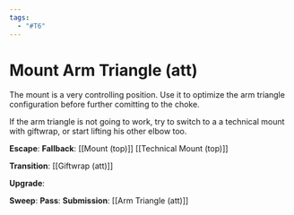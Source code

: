 ```yaml
---
tags:
  - "#T6"
---
```


# Mount Arm Triangle (att)

The mount is a very controlling position. Use it to optimize the arm triangle configuration before further comitting to the choke.

If the arm triangle is not going to work, try to switch to a a technical mount with giftwrap, or start lifting his other elbow too.

**Escape**:
**Fallback**:
[[Mount (top)]]
[[Technical Mount (top)]]

**Transition**:
[[Giftwrap (att)]]

**Upgrade**:

**Sweep**:
**Pass**:
**Submission**:
[[Arm Triangle (att)]]
